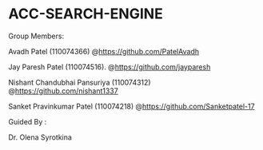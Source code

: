 # ACC-SEARCH-ENGINE

Group Members:

  Avadh Patel (110074366)  @https://github.com/PatelAvadh
  
  Jay Paresh Patel (110074516). @https://github.com/jayparesh
  
  Nishant Chandubhai Pansuriya (110074312) @https://github.com/nishant1337
  
  Sanket Pravinkumar Patel (110074218) @https://github.com/Sanketpatel-17
  
Guided By :

  Dr. Olena Syrotkina
  
  
  
  
  

